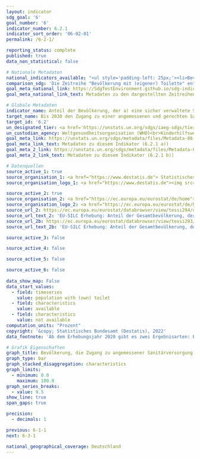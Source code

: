 ```yaml
---
layout: indicator    
sdg_goal: '6'    
goal_number: '6'    
indicator_number: 6.2.1    
indicator_sort_order: '06-02-01'    
permalink: /6-2-1/    

reporting_status: complete    
published: true    
data_non_statistical: false    

# Nationale Metadaten    
national_indicators_available: "<ul style='padding-left: 25px;'><li>Bevölkerung mit (eigener) Toilette</li> <li> Bevölkerung mit (eigener) Badewanne oder Dusche</li></ul>"    
comparison_sdg: 'Die Zeitreihe "Bevölkerung mit (eigener) Toilette" entspricht den globalen Metadaten. Die Zeitreihe "Bevölkerung mit (eigener) Badewanne oder Dusche" bietet zusätzliche Informationen.'    
goal_meta_national_link: https://SdgTestEnvironment.github.io/sdg-indicators/public/Meta/6.2.1.pdf
goal_meta_national_link_text: Metadaten zu den dargestellten Zeitreihen    

# Globale Metadaten    
indicator_name: Anteil der Bevölkerung, der a) eine sicher verwaltete Sanitärversorgung und b) eine Gelegenheit zum Händewaschen mit Wasser und Seife nutzt    
target_name: Bis 2030 den Zugang zu einer angemessenen und gerechten Sanitärversorgung und Hygiene für alle erreichen und der Notdurftverrichtung im Freien ein Ende setzen, unter besonderer Beachtung der Bedürfnisse von Frauen und Mädchen und von Menschen in prekären Situationen    
target_id: '6.2'    
un_designated_tier: <a href='https://unstats.un.org/sdgs/iaeg-sdgs/tier-classification/' title='Klicken Sie hier um weitere Informationen zur UN-Tier-Klassifikation zu erhalten.'  target='_blank'>Tier II</a>    
un_custodian_agency: Weltgesundheitsorganisation (WHO)<br>Kinderhilfswerk der Vereinten Nationen (UNICEF)    
goal_meta_link: https://unstats.un.org/sdgs/metadata/files/Metadata-06-02-01a.pdf    
goal_meta_link_text: Metadaten zu diesem Indikator (6.2.1 a))
goal_meta_2_link: https://unstats.un.org/sdgs/metadata/files/Metadata-06-02-01a.pdf
goal_meta_2_link_text: Metadaten zu diesem Indikator (6.2.1 b))        

# Datenquellen
source_active_1: true
source_organisation_1: <a href="https://www.destatis.de"> Statistisches Bundesamt (Destatis) </a>
source_organisation_logo_1: <a href="https://www.destatis.de"><img src="https://g205sdgs.github.io/sdg-indicators/public/OrgImgDe/destatis.png" alt="Logo destatis" style="height:60px; width:148px"/></a>

source_active_2: true
source_organisation_2: <a href="https://ec.europa.eu/eurostat/de/home"> Statisches Amt der Europäischen Union (Eurostat) </a>
source_organisation_logo_2: <a href="https://ec.europa.eu/eurostat/de/home"><img src="https://g205sdgs.github.io/sdg-indicators/public/OrgImgDe/eurostat.png" alt="Logo eurostat" style="height:60px; width:148px"/></a>
source_url_2: https://ec.europa.eu/eurostat/databrowser/view/tessi294/default/table?lang=de
source_url_text_2: 'EU-SILC Erhebung: Anteil der Gesamtbevölkerung, der kein WC für den alleinigen Gebrauch seines Haushalts hat - Eurostat-Tabelle [TESSI294]'
source_url_2b: https://ec.europa.eu/eurostat/databrowser/view/tessi293/default/table?lang=de
source_url_text_2b: 'EU-SILC Erhebung: Anteil der Gesamtbevölkerung, der weder ein Bad, noch eine Dusche in seiner Wohnung hat - Eurostat-Tabelle [TESSI293]'

source_active_3: false

source_active_4: false

source_active_5: false

source_active_6: false
    
data_show_map: False    
data_start_values: 
  - field: timeseries
    value: population with (own) toilet
  - field: characteristics
    value: available
  - field: characteristics
    value: not available    
computation_units: "Prozent"    
copyright: '&copy; Statistisches Bundesamt (Destatis), 2022'    
data_footnote: 'Ab dem Erhebungsjahr 2020 gibt es zwei Ergebnisarten: Erst- und Endergebnisse. Die aktuell dargestellten Ergebnisse sind Endergebnisse. Die bislang separat durchgeführte Erhebung "Leben in Europa" (EU-SILC) wurde 2020 in den Mikrozensus als Unterstichprobe integriert. Durch den Wechsel von einer freiwilligen zu einer in Teilen auskunftspflichtigen Befragung verbunden mit einer neuen Stichprobenzusammensetzung ist ein Vergleich der Daten des Erhebungsjahres 2020 mit den Vorjahren nicht möglich (Zeitreihenbruch).'    

# Grafik Eigenschaften    
graph_title: Bevölkerung, die Zugang zu angemessener Sanitärversorgung und Hygiene hat    
graph_type: bar
graph_stacked_disaggregation: characteristics    
graph_limits:
  - minimum: 0.0
    maximum: 100.0
graph_series_breaks:
  - value: 9.5
show_line: true
span_gaps: true

precision:
  - decimals: 1    

previous: 6-1-1    
next: 6-3-1    

national_geographical_coverage: Deutschland    
---
```


<span></span>